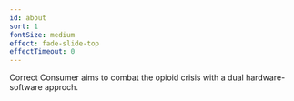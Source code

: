 ```yaml
---
id: about
sort: 1
fontSize: medium
effect: fade-slide-top
effectTimeout: 0
---
```


Correct Consumer aims to combat the opioid crisis with a dual hardware-software approch. 
